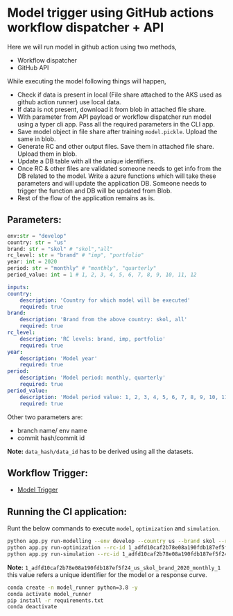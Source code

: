 # __Model trigger using GitHub actions workflow dispatcher + API__

Here we will run model in github action using two methods,

* Workflow dispatcher
* GitHub API

While executing the model following things will happen,

* Check if data is present in local (File share attached to the AKS used as github action runner) use local data.
* If data is not present, download it from blob in attached file share.
* With parameter from API payload or workflow dispatcher run model using a typer cli app. Pass all the required parameters in the CLI app.
* Save model object in file share after training `model.pickle`. Upload the same in blob.
* Generate RC and other output files. Save them in attached file share. Upload them in blob.
* Update a DB table with all the unique identifiers.
* Once RC & other files are validated someone needs to get info from the DB related to the model. Write a azure functions which will take these parameters and will update the application DB. Someone needs to trigger the function and DB will be updated from Blob.
* Rest of the flow of the application remains as is.

## __Parameters:__

```python
env:str = "develop"
country: str = "us"
brand: str = "skol" # "skol","all"
rc_level: str = "brand" # "imp", "portfolio"
year: int = 2020
period: str = "monthly" # "monthly", "quarterly"
period_value: int = 1 # 1, 2, 3, 4, 5, 6, 7, 8, 9, 10, 11, 12
```

```yaml
inputs:
country:
    description: 'Country for which model will be executed'
    required: true
brand:
    description: 'Brand from the above country: skol, all'
    required: true
rc_level:
    description: 'RC levels: brand, imp, portfolio'
    required: true
year:
    description: 'Model year'
    required: true
period:
    description: 'Model period: monthly, quarterly'
    required: true
period_value:
    description: 'Model period value: 1, 2, 3, 4, 5, 6, 7, 8, 9, 10, 11, 12'
    required: true
```

Other two parameters are:

* branch name/ env name
* commit hash/commit id

__Note:__ `data_hash/data_id` has to be derived using all the datasets.

## __Workflow Trigger:__

* [Model Trigger](https://github.com/pandalearnstocode/model-runner/actions/workflows/model-trigger.yml)

## __Running the CI application:__

Runt the below commands to execute `model`, `optimization` and `simulation`.

```bash
python app.py run-modelling --env develop --country us --brand skol --rc-level brand --year 2020 --period monthly --period-value 1 --commit-id 1
python app.py run-optimization --rc-id 1_adfd10caf2b78e08a190fdb187ef5f24_us_skol_brand_2020_monthly_1 --env develop
python app.py run-simulation --rc-id 1_adfd10caf2b78e08a190fdb187ef5f24_us_skol_brand_2020_monthly_1 --env develop
```

__Note:__ `1_adfd10caf2b78e08a190fdb187ef5f24_us_skol_brand_2020_monthly_1` this value refers a unique identifier for the model or a response curve.


```bash
conda create -n model_runner python=3.8 -y
conda activate model_runner
pip install -r requirements.txt
conda deactivate
```

